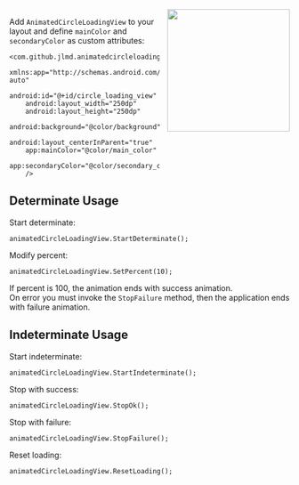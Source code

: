 
<img src="https://raw.githubusercontent.com/jlmd/AnimatedCircleLoadingView/master/art/indeterminate_ok.gif" width="220" style="float:right;margin-left:1em;" />

Add `AnimatedCircleLoadingView` to your layout and define `mainColor` and `secondaryColor` as custom 
attributes:

    <com.github.jlmd.animatedcircleloadingview.AnimatedCircleLoadingView
        xmlns:app="http://schemas.android.com/apk/res-auto"
        android:id="@+id/circle_loading_view"
        android:layout_width="250dp"
        android:layout_height="250dp"
        android:background="@color/background"
        android:layout_centerInParent="true"
        app:mainColor="@color/main_color"
        app:secondaryColor="@color/secondary_color"
        />

## Determinate Usage

Start determinate:

    animatedCircleLoadingView.StartDeterminate();

Modify percent:

    animatedCircleLoadingView.SetPercent(10);

If percent is 100, the animation ends with success animation.  
On error you must invoke the `StopFailure` method, then the application ends with failure animation.

## Indeterminate Usage

Start indeterminate:

    animatedCircleLoadingView.StartIndeterminate();

Stop with success:

    animatedCircleLoadingView.StopOk();

Stop with failure:

    animatedCircleLoadingView.StopFailure();

Reset loading:

    animatedCircleLoadingView.ResetLoading();
